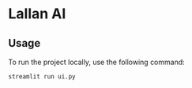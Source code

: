 # Lallan AI

## Usage

To run the project locally, use the following command:

```bash
streamlit run ui.py
```
